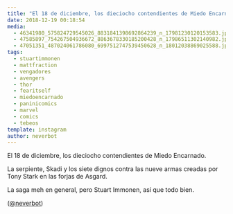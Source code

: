 ```yaml
---
title: "El 18 de diciembre, los dieciocho contendientes de Miedo Encarnado"
date: 2018-12-19 00:18:54
media: 
  - 46341980_575824729545026_8831841398692864239_n_17981230120153583.jpg
  - 47585897_754267504936672_8863678330185200428_n_17986511302140982.jpg
  - 47051351_487024061786080_6997512747539450628_n_18012038869025588.jpg
tags: 
  - stuartimmonen
  - mattfraction
  - vengadores
  - avengers
  - thor
  - fearitself
  - miedoencarnado
  - paninicomics
  - marvel
  - comics
  - tebeos
template: instagram
author: neverbot
---
```


El 18 de diciembre, los dieciocho contendientes de Miedo Encarnado.


La serpiente, Skadi y los siete dignos contra las nueve armas creadas por Tony Stark en las forjas de Asgard.


La saga meh en general, pero Stuart Immonen, así que todo bien.


([@neverbot](https://instagram.com/neverbot))
